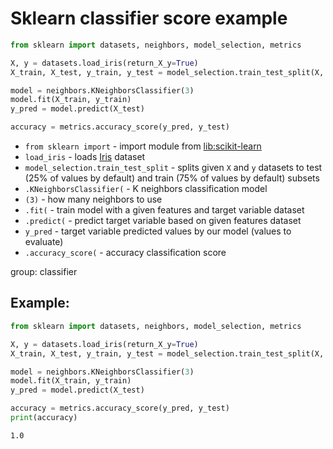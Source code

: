 # Sklearn classifier score example

```python
from sklearn import datasets, neighbors, model_selection, metrics

X, y = datasets.load_iris(return_X_y=True)
X_train, X_test, y_train, y_test = model_selection.train_test_split(X, y)

model = neighbors.KNeighborsClassifier(3)
model.fit(X_train, y_train)
y_pred = model.predict(X_test)

accuracy = metrics.accuracy_score(y_pred, y_test)
```

- `from sklearn import` - import module from [lib:scikit-learn](https://onelinerhub.com/python-scikit-learn/how-to-install-scikit-learn-using-pip)
- `load_iris` - loads [Iris](https://scikit-learn.org/stable/auto_examples/datasets/plot_iris_dataset.html) dataset
- `model_selection.train_test_split` - splits given `X` and `y` datasets to test (25% of values by default) and train (75% of values by default) subsets
- `.KNeighborsClassifier(` - K neighbors classification model
- `(3)` - how many neighbors to use
- `.fit(` - train model with a given features and target variable dataset
- `.predict(` - predict target variable based on given features dataset
- `y_pred` - target variable predicted values by our model (values to evaluate)
- `.accuracy_score(` - accuracy classification score

group: classifier

## Example: 
```python
from sklearn import datasets, neighbors, model_selection, metrics

X, y = datasets.load_iris(return_X_y=True)
X_train, X_test, y_train, y_test = model_selection.train_test_split(X, y)

model = neighbors.KNeighborsClassifier(3)
model.fit(X_train, y_train)
y_pred = model.predict(X_test)

accuracy = metrics.accuracy_score(y_pred, y_test)
print(accuracy)
```
```
1.0

```

